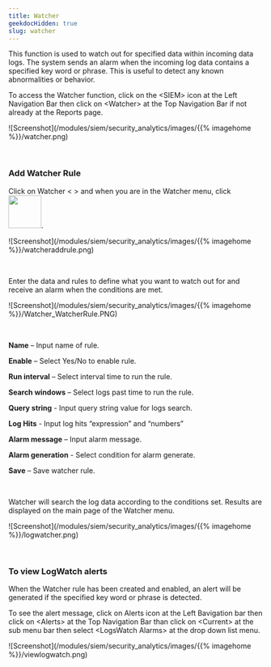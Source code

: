 ```yaml
---
title: Watcher
geekdocHidden: true
slug: watcher
---
```


This function is used to watch out for specified data within incoming data logs.  The system sends an alarm when the incoming log data contains a specified key word or phrase. This is useful to detect any known abnormalities or behavior. 

To access the Watcher function, click on the \<SIEM> icon at the Left Navigation Bar then click on \<Watcher> at the Top Navigation Bar if not already at the Reports page.


![Screenshot](/modules/siem/security_analytics/images/{{% imagehome %}}/watcher.png)

&nbsp;

### Add Watcher Rule
Click on Watcher < > and when you are in the Watcher menu, click <img src="/modules/siem/security_analytics/images/{{% imagehome %}}/addruleicon.png" width="65px">.

![Screenshot](/modules/siem/security_analytics/images/{{% imagehome %}}/watcheraddrule.png)

&nbsp;

Enter the data and rules to define what you want to watch out for and receive an alarm when the conditions are met.

![Screenshot](/modules/siem/security_analytics/images/{{% imagehome %}}/Watcher_WatcherRule.PNG)

&nbsp;

<strong>Name</strong> – Input name of rule.

<strong>Enable</strong> – Select Yes/No to enable rule.

<strong>Run interval</strong> – Select interval time to run the rule.

<strong>Search windows</strong> – Select logs past time to run the rule.

<strong>Query string</strong> - Input query string value for logs search.

<strong>Log Hits</strong> -   Input log hits “expression” and “numbers”

<strong>Alarm message</strong> – Input alarm message.

<strong>Alarm generation</strong> - Select condition for alarm generate.

<strong>Save</strong> – Save watcher rule.

&nbsp;

Watcher will search the log data according to the conditions set. Results are displayed on the main page of the Watcher menu.

![Screenshot](/modules/siem/security_analytics/images/{{% imagehome %}}/logwatcher.png)

&nbsp;

### To view LogWatch alerts
When the Watcher rule has been created and enabled,  an alert will be generated if the specified key word or phrase is detected. 

To see the alert message, click on Alerts icon at the Left Bavigation bar then click on \<Alerts> at the Top Navigation Bar than click on \<Current> at the sub menu bar then select \<LogsWatch Alarms> at the drop down list menu.

![Screenshot](/modules/siem/security_analytics/images/{{% imagehome %}}/viewlogwatch.png)

